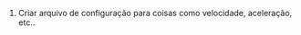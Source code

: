 <!-- ## t5

0. Centralizar corretamente o minion :/

1. Fazer minions acompanharem ALIEN corretamente

2. rotacionar aliens em torno de se mesmo.

3. Tiro!
 
4. Add static_cast -->

1. Criar arquivo de configuração para coisas como velocidade,
aceleração, etc..